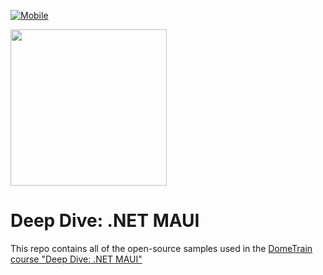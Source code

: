 [![Mobile](https://github.com/Dometrain/deep-dive-net-maui/actions/workflows/build.yml/badge.svg)](https://github.com/Dometrain/deep-dive-net-maui/actions/workflows/build.yml)

<img src="https://github.com/user-attachments/assets/2a10e589-0fdb-4689-9c44-553b93285887" width=250/>

# Deep Dive: .NET MAUI

This repo contains all of the open-source samples used in the [DomeTrain course "Deep Dive: .NET MAUI"](https://dometrain.com/course/deep-dive-dotnet-maui/)

